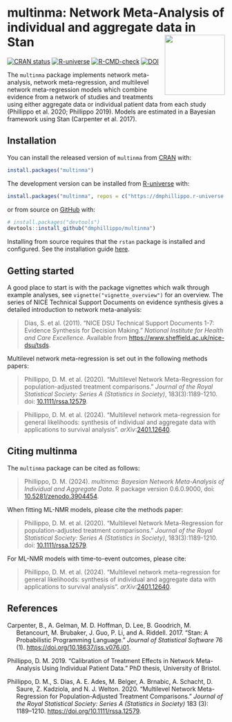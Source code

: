 
<!-- README.md is generated from README.Rmd. Please edit that file -->

# multinma: Network Meta-Analysis of individual and aggregate data in Stan <img src='man/figures/logo.svg' style="float:right" height="139" />

<!-- badges: start -->

[![CRAN
status](https://www.r-pkg.org/badges/version/multinma)](https://CRAN.R-project.org/package=multinma)
[![R-universe](https://dmphillippo.r-universe.dev/badges/multinma)](https://dmphillippo.r-universe.dev)
[![R-CMD-check](https://github.com/dmphillippo/multinma/workflows/R-CMD-check/badge.svg)](https://github.com/dmphillippo/multinma/actions)
[![DOI](https://zenodo.org/badge/DOI/10.5281/zenodo.3904454.svg)](https://doi.org/10.5281/zenodo.3904454)
<!-- badges: end -->

The `multinma` package implements network meta-analysis, network
meta-regression, and multilevel network meta-regression models which
combine evidence from a network of studies and treatments using either
aggregate data or individual patient data from each study (Phillippo et
al. 2020; Phillippo 2019). Models are estimated in a Bayesian framework
using Stan (Carpenter et al. 2017).

## Installation

You can install the released version of `multinma` from
[CRAN](https://CRAN.R-project.org/package=multinma) with:

``` r
install.packages("multinma")
```

The development version can be installed from
[R-universe](https://dmphillippo.r-universe.dev) with:

``` r
install.packages("multinma", repos = c("https://dmphillippo.r-universe.dev", getOption("repos")))
```

or from source on [GitHub](https://github.com/dmphillippo/multinma)
with:

``` r
# install.packages("devtools")
devtools::install_github("dmphillippo/multinma")
```

Installing from source requires that the `rstan` package is installed
and configured. See the installation guide
[here](https://github.com/stan-dev/rstan/wiki/RStan-Getting-Started).

## Getting started

A good place to start is with the package vignettes which walk through
example analyses, see `vignette("vignette_overview")` for an overview.
The series of NICE Technical Support Documents on evidence synthesis
gives a detailed introduction to network meta-analysis:

> Dias, S. et al. (2011). “NICE DSU Technical Support Documents 1-7:
> Evidence Synthesis for Decision Making.” *National Institute for
> Health and Care Excellence.* Available from
> <https://www.sheffield.ac.uk/nice-dsu/tsds>.

Multilevel network meta-regression is set out in the following methods
papers:

> Phillippo, D. M. et al. (2020). “Multilevel Network Meta-Regression
> for population-adjusted treatment comparisons.” *Journal of the Royal
> Statistical Society: Series A (Statistics in Society)*,
> 183(3):1189-1210. doi:
> [10.1111/rssa.12579](https://doi.org/10.1111/rssa.12579).

> Phillippo, D. M. et al. (2024). “Multilevel network meta-regression
> for general likelihoods: synthesis of individual and aggregate data
> with applications to survival analysis”.
> *arXiv*:[2401.12640](https://arxiv.org/abs/2401.12640).

## Citing multinma

The `multinma` package can be cited as follows:

> Phillippo, D. M. (2024). *multinma: Bayesian Network Meta-Analysis of
> Individual and Aggregate Data*. R package version 0.6.0.9000, doi:
> [10.5281/zenodo.3904454](https://doi.org/10.5281/zenodo.3904454).

When fitting ML-NMR models, please cite the methods paper:

> Phillippo, D. M. et al. (2020). “Multilevel Network Meta-Regression
> for population-adjusted treatment comparisons.” *Journal of the Royal
> Statistical Society: Series A (Statistics in Society)*,
> 183(3):1189-1210. doi:
> [10.1111/rssa.12579](https://doi.org/10.1111/rssa.12579).

For ML-NMR models with time-to-event outcomes, please cite:

> Phillippo, D. M. et al. (2024). “Multilevel network meta-regression
> for general likelihoods: synthesis of individual and aggregate data
> with applications to survival analysis”.
> *arXiv*:[2401.12640](https://arxiv.org/abs/2401.12640).

## References

<div id="refs" class="references csl-bib-body hanging-indent">

<div id="ref-Carpenter2017" class="csl-entry">

Carpenter, B., A. Gelman, M. D. Hoffman, D. Lee, B. Goodrich, M.
Betancourt, M. Brubaker, J. Guo, P. Li, and A. Riddell. 2017. “Stan: A
Probabilistic Programming Language.” *Journal of Statistical Software*
76 (1). <https://doi.org/10.18637/jss.v076.i01>.

</div>

<div id="ref-Phillippo_thesis" class="csl-entry">

Phillippo, D. M. 2019. “Calibration of Treatment Effects in Network
Meta-Analysis Using Individual Patient Data.” PhD thesis, University of
Bristol.

</div>

<div id="ref-methods_paper" class="csl-entry">

Phillippo, D. M., S. Dias, A. E. Ades, M. Belger, A. Brnabic, A.
Schacht, D. Saure, Z. Kadziola, and N. J. Welton. 2020. “Multilevel
Network Meta-Regression for Population-Adjusted Treatment Comparisons.”
*Journal of the Royal Statistical Society: Series A (Statistics in
Society)* 183 (3): 1189–1210. <https://doi.org/10.1111/rssa.12579>.

</div>

</div>
